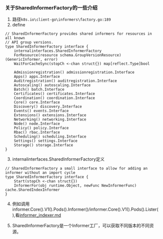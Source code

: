 ### 关于SharedInformerFactory的一些介绍

1. 路径`k8s.io\client-go\informers\factory.go:189`
2. define
```
// SharedInformerFactory provides shared informers for resources in all known
// API group versions.
type SharedInformerFactory interface {
	internalinterfaces.SharedInformerFactory
	ForResource(resource schema.GroupVersionResource) (GenericInformer, error)
	WaitForCacheSync(stopCh <-chan struct{}) map[reflect.Type]bool

	Admissionregistration() admissionregistration.Interface
	Apps() apps.Interface
	Auditregistration() auditregistration.Interface
	Autoscaling() autoscaling.Interface
	Batch() batch.Interface
	Certificates() certificates.Interface
	Coordination() coordination.Interface
	Core() core.Interface
	Discovery() discovery.Interface
	Events() events.Interface
	Extensions() extensions.Interface
	Networking() networking.Interface
	Node() node.Interface
	Policy() policy.Interface
	Rbac() rbac.Interface
	Scheduling() scheduling.Interface
	Settings() settings.Interface
	Storage() storage.Interface
}
```
3. internalinterfaces.SharedInformerFactory定义
```
// SharedInformerFactory a small interface to allow for adding an informer without an import cycle
type SharedInformerFactory interface {
	Start(stopCh <-chan struct{})
	InformerFor(obj runtime.Object, newFunc NewInformerFunc) cache.SharedIndexInformer
}
```

4. 例如调用 informer.Core().V1().Pods().Informer()/informer.Core().V1().Pods().Lister(),看[informer_indexer.md](./informer_indexer.md)

5. SharedInformerFactory是一个Informer工厂，可以获取不同版本的不同资源。